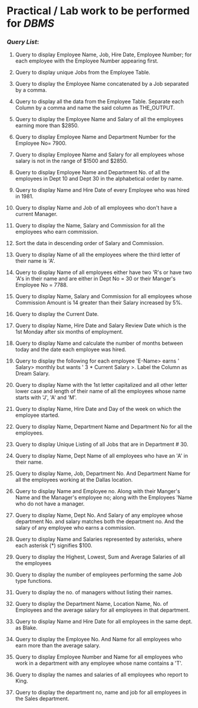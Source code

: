 # Practical / Lab work to be performed for **_DBMS_**

### **_Query List_**:

1. Query to display Employee Name, Job, Hire Date, Employee Number; for each employee with the Employee Number appearing first.

2. Query to display unique Jobs from the Employee Table.

3. Query to display the Employee Name concatenated by a Job separated by a comma.

4. Query to display all the data from the Employee Table. Separate each Column by a comma and name the said column as THE_OUTPUT.

5. Query to display the Employee Name and Salary of all the employees earning more than $2850.

6. Query to display Employee Name and Department Number for the Employee No= 7900.

7. Query to display Employee Name and Salary for all employees whose salary is not in the range of $1500 and $2850.

8. Query to display Employee Name and Department No. of all the employees in Dept 10 and Dept 30 in the alphabetical order by name.

9. Query to display Name and Hire Date of every Employee who was hired in 1981.

10. Query to display Name and Job of all employees who don't have a current Manager.

11. Query to display the Name, Salary and Commission for all the employees who earn commission.

12. Sort the data in descending order of Salary and Commission.

13. Query to display Name of all the employees where the third letter of their name is 'A'.

14. Query to display Name of all employees either have two 'R's or have two 'A's in their name and are either in Dept No = 30 or their Manger's Employee No = 7788.

15. Query to display Name, Salary and Commission for all employees whose Commission Amount is 14 greater than their Salary increased by 5%.

16. Query to display the Current Date.

17. Query to display Name, Hire Date and Salary Review Date which is the 1st Monday after six months of employment.

18. Query to display Name and calculate the number of months between today and the date each employee was hired.

19. Query to display the following for each employee 'E-Name> earns ' Salary> monthly but wants ' 3 \* Current Salary >. Label the Column as Dream Salary.

20. Query to display Name with the 1st letter capitalized and all other letter lower case and length of their name of all the employees whose name starts with 'J', 'A' and 'M'.

21. Query to display Name, Hire Date and Day of the week on which the employee started.

22. Query to display Name, Department Name and Department No for all the employees.

23. Query to display Unique Listing of all Jobs that are in Department # 30.

24. Query to display Name, Dept Name of all employees who have an 'A' in their name.

25. Query to display Name, Job, Department No. And Department Name for all the employees working at the Dallas location.

26. Query to display Name and Employee no. Along with their Manger's Name and the Manager's employee no; along with the Employees 'Name who do not have a manager.

27. Query to display Name, Dept No. And Salary of any employee whose department No. and salary matches both the department no. And the salary of any employee who earns a commission.

28. Query to display Name and Salaries represented by asterisks, where each asterisk (\*) signifies $100.

29. Query to display the Highest, Lowest, Sum and Average Salaries of all the employees

30. Query to display the number of employees performing the same Job type functions.

31. Query to display the no. of managers without listing their names.

32. Query to display the Department Name, Location Name, No. of Employees and the average salary for all employees in that department.

33. Query to display Name and Hire Date for all employees in the same dept. as Blake.

34. Query to display the Employee No. And Name for all employees who earn more than the average salary.

35. Query to display Employee Number and Name for all employees who work in a department with any employee whose name contains a 'T'.

36. Query to display the names and salaries of all employees who report to King.

37. Query to display the department no, name and job for all employees in the Sales department.
